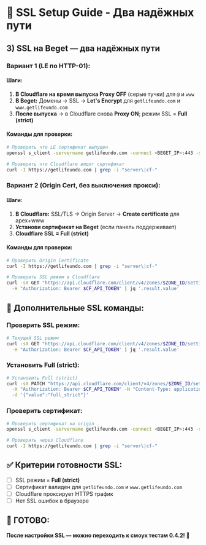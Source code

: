 # 🔐 SSL Setup Guide - Два надёжных пути

## **3) SSL на Beget — два надёжных пути**

### **Вариант 1 (LE по HTTP-01):**

#### **Шаги:**
1. **В Cloudflare на время выпуска Proxy OFF** (серые тучки) для `@` и `www`
2. **В Beget:** Домены → SSL → **Let's Encrypt** для `getlifeundo.com` и `www.getlifeundo.com`
3. **После выпуска** → в Cloudflare снова **Proxy ON**; режим SSL = **Full (strict)**

#### **Команды для проверки:**
```bash
# Проверить что LE сертификат выпущен
openssl s_client -servername getlifeundo.com -connect <BEGET_IP>:443 -showcerts | head -n 25

# Проверить что Cloudflare видит сертификат
curl -I https://getlifeundo.com | grep -i "server\|cf-"
```

### **Вариант 2 (Origin Cert, без выключения прокси):**

#### **Шаги:**
1. **В Cloudflare:** SSL/TLS → Origin Server → **Create certificate** для apex+www
2. **Установи сертификат на Beget** (если панель поддерживает)
3. **Cloudflare SSL = Full (strict)**

#### **Команды для проверки:**
```bash
# Проверить Origin Certificate
curl -I https://getlifeundo.com | grep -i "server\|cf-"

# Проверить SSL режим в Cloudflare
curl -sX GET "https://api.cloudflare.com/client/v4/zones/$ZONE_ID/settings/ssl" \
  -H "Authorization: Bearer $CF_API_TOKEN" | jq '.result.value'
```

## **🔧 Дополнительные SSL команды:**

### **Проверить SSL режим:**
```bash
# Текущий SSL режим
curl -sX GET "https://api.cloudflare.com/client/v4/zones/$ZONE_ID/settings/ssl" \
  -H "Authorization: Bearer $CF_API_TOKEN" | jq '.result.value'
```

### **Установить Full (strict):**
```bash
# Установить Full (strict)
curl -sX PATCH "https://api.cloudflare.com/client/v4/zones/$ZONE_ID/settings/ssl" \
  -H "Authorization: Bearer $CF_API_TOKEN" -H "Content-Type: application/json" \
  -d '{"value":"full_strict"}'
```

### **Проверить сертификат:**
```bash
# Проверить сертификат на origin
openssl s_client -servername getlifeundo.com -connect <BEGET_IP>:443 -showcerts | head -n 25

# Проверить через Cloudflare
curl -I https://getlifeundo.com | grep -i "server\|cf-"
```

## **✅ Критерии готовности SSL:**

- [ ] SSL режим = **Full (strict)**
- [ ] Сертификат валиден для `getlifeundo.com` и `www.getlifeundo.com`
- [ ] Cloudflare проксирует HTTPS трафик
- [ ] Нет SSL ошибок в браузере

## **🎯 ГОТОВО:**

**После настройки SSL — можно переходить к смоук тестам 0.4.2! 🚀**


